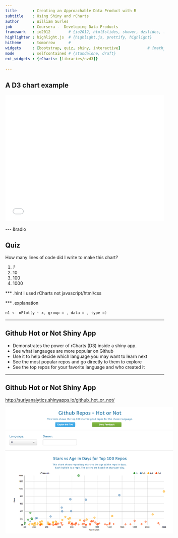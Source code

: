 ```yaml
---
title       : Creating an Approachable Data Product with R
subtitle    : Using Shiny and rCharts
author      : William Surles
job         : Coursera -  Developing Data Products
framework   : io2012        # {io2012, html5slides, shower, dzslides, ...}
highlighter : highlight.js  # {highlight.js, prettify, highlight}
hitheme     : tomorrow      # 
widgets     : [bootstrap, quiz, shiny, interactive]            # {mathjax, quiz, bootstrap}
mode        : selfcontained # {standalone, draft}
ext_widgets : {rCharts: [libraries/nvd3]}

---
```

## A D3 chart example 
<iframe src=' assets/fig/unnamed-chunk-1-1.html ' scrolling='no' frameBorder='0' seamless class='rChart nvd3 ' id=iframe- chart95ac16a6a091 ></iframe> <style>iframe.rChart{ width: 100%; height: 400px;}</style>

<!-- Limit image width and height -->
<style type='text/css'>
img {
    max-height: 400px;
    max-width: 800px;
}
</style>

<!-- Center image on slide -->
<script src="http://ajax.aspnetcdn.com/ajax/jQuery/jquery-1.7.min.js"></script>
<script type='text/javascript'>
$(function() {
    $("p:has(img)").addClass('centered');
});
</script>

--- &radio
## Quiz

How many lines of code did I write to make this chart?

1. _1_
2. 10
3. 100
4. 1000

*** .hint
I used rCharts not javascript/html/css

*** .explanation
```s
n1 <- nPlot(y ~ x, group = , data = , type =)
```

---
## Github Hot or Not Shiny App
* Demonstrates the power of rCharts (D3) inside a shiny app. 
* See what langauges are more popular on Github
* Use it to help decide which language you may want to learn next
* See the most popular repos and go directly to them to explore
* See the top repos for your favorite language and who created it

---
## Github Hot or Not Shiny App
http://surlyanalytics.shinyapps.io/github_hot_or_not/
  
![img](assets/img/shiny_github.png)




